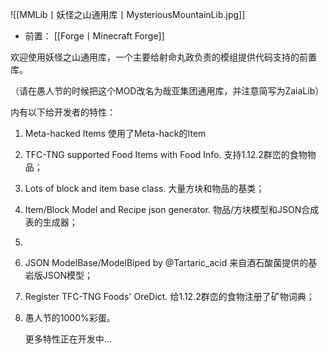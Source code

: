 ![[MMLib丨妖怪之山通用库丨MysteriousMountainLib.jpg]]
- 前置：
 [[Forge丨Minecraft Forge]]

欢迎使用妖怪之山通用库，一个主要给射命丸政负责的模组提供代码支持的前置库。

（请在愚人节的时候把这个MOD改名为哉亚集团通用库，并注意简写为ZaiaLib）  

内有以下给开发者的特性：

1. Meta-hacked Items 使用了Meta-hack的Item
    
2. TFC-TNG supported Food Items with Food Info. 支持1.12.2群峦的食物物品；
    
3. Lots of block and item base class. 大量方块和物品的基类；
    
4. Item/Block Model and Recipe json generator. 物品/方块模型和JSON合成表的生成器；
    
5.   
    
6. JSON ModelBase/ModelBiped by @Tartaric_acid 来自酒石酸菌提供的基岩版JSON模型；  
    
7. Register TFC-TNG Foods' OreDict. 给1.12.2群峦的食物注册了矿物词典；
    
8. 愚人节的1000%彩蛋。
    
    更多特性正在开发中...